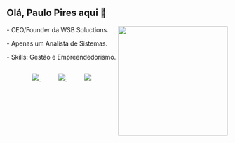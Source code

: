 ## Olá, Paulo Pires aqui 👋

<div style="display: inline_block"  >
    <img align="right" width="250" height="250" src="[solaire.gif?raw=true](https://siegeofmytra.com/wp-content/uploads/Infanteria_Pesada460x460.gif)" />
    <p> - CEO/Founder da WSB Soluctions. </p>
    <p> - Apenas um Analista de Sistemas. </p>
    <p> - Skills: Gestão e Empreendedorismo. </p>
</div>

##
    
<p align="center">
    <a href="https://github.com/paulovgtp">
        <img  src="https://img.shields.io/badge/github-%23100000.svg?&style=for-the-badge&logo=github&logoColor=white&link=mailto:https://github.com/teteusAraujo">
    </a>
    &nbsp;&nbsp;&nbsp;&nbsp;&nbsp;&nbsp;&nbsp;&nbsp;&nbsp;
    <a href="mailto:paulovgtp@gmail.com">
        <img src="https://img.shields.io/badge/gmail-D14836?&style=for-the-badge&logo=gmail&logoColor=white&link=mailto:mateusaraujo996@gmail.com">
    </a>
    &nbsp;&nbsp;&nbsp;&nbsp;&nbsp;&nbsp;&nbsp;&nbsp;&nbsp;
    <a href="https://www.linkedin.com/in/paulo-pires-291823110/">
        <img src="https://img.shields.io/badge/linkedin-%230077B5.svg?&style=for-the-badge&logo=linkedin&logoColor=white&link=mailto:https://www.linkedin.com/in/mateusaraujobarros/">
    </a>
</p>
